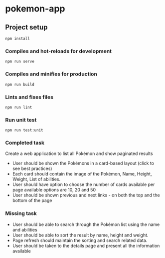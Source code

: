 # pokemon-app

## Project setup

```
npm install
```

### Compiles and hot-reloads for development

```
npm run serve
```

### Compiles and minifies for production

```
npm run build
```

### Lints and fixes files

```
npm run lint
```

### Run unit test

```
npm run test:unit
```

### Completed task

Create a web application to list all Pokémon and show paginated results

- User should be shown the Pokémons in a card-based layout (click to see best practices)
- Each card should contain the image of the Pokémon, Name, Height, Weight, List of abilities.
- User should have option to choose the number of cards available per page available options are 10, 20 and 50
- User should be shown previous and next links - on both the top and the bottom of the page

### Missing task

- User should be able to search through the Pokémon list using the name and abilities
- User should be able to sort the result by name, height and weight.
- Page refresh should maintain the sorting and search related data.
- User should be taken to the details page and present all the information available
